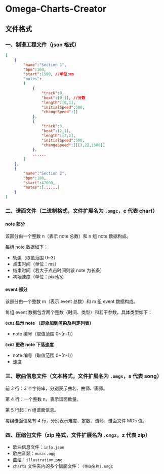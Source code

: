 # Omega-Charts-Creator

## 文件格式

### 一、制谱工程文件（json 格式）

```json
[
	{
		"name":"Section 1",
		"bpm":160,
		"start":1500, //单位:ms
		"notes":
		[
			{
				"track":0,
				"beat":[0,1], //分数
				"length":[0,1],
				"initialSpeed":500,
				"changeSpeed":[]
			},
			{
				"track":3,
				"beat":[2,1],
				"length":[3,2],
				"initialSpeed":500,
				"changeSpeed":[[[3,2],1500]]
			},
			......
		]
	},
	{
		"name":"Section 2",
		"bpm":180,
		"start":47000,
		"notes":[......]
	}
]
```

### 二、谱面文件（二进制格式，文件扩展名为 `.omgc`，c 代表 chart）

#### note 部分

该部分由一个整数 n（表示 note 总数）和 n 组 note 数据构成。

每组 note 数据如下：

- 轨道（取值范围 0~3）
- 点击时间（单位：ms）
- 结束时间（若大于点击时间则该 note 为长条）
- 初始速度（单位：pixel/s）

#### event 部分

该部分由一个整数 m（表示 event 总数）和 m 组 event 数据构成。

每组 event 数据包含两个整数（时间、类型）和若干参数，具体类型如下：

**`0x01` 显示 note （即添加到渲染及判定列表）**

- note 编号（取值范围 0~(n-1)）

**`0x02` 更改 note 下落速度**

- note 编号（取值范围 0~(n-1)）
- 速度

### 三、歌曲信息文件（文本格式，文件扩展名为 `.omgs`，s 代表 song）

前 3 行：3 个字符串，分别表示曲名、曲师、画师。

第 4 行：一个整数 n，表示谱面数量。

第 5 行起：n 组谱面信息。

每组谱面信息有 4 行，分别表示难度、定数、谱师、谱面文件 MD5 值。

### 四、压缩包文件（zip 格式，文件扩展名为 `.omgz`，z 代表 zip）

- 歌曲信息文件：`info.json`
- 歌曲音频：`music.ogg`
- 曲绘：`illustration.png`
- `charts` 文件夹内的多个谱面文件： `(等级名称).omgc`

